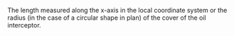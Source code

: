 The length measured along the x-axis in the local coordinate system or the radius (in the case of a circular shape in plan) of the cover of the oil interceptor.